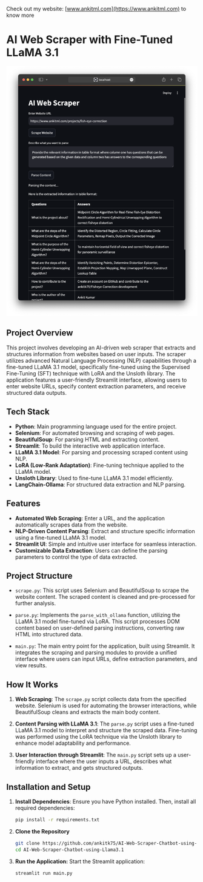 Check out my website: [www.ankitml.com](https://www.ankitml.com) to know more

# AI Web Scraper with Fine-Tuned LLaMA 3.1

![AI Web Scraper UI](streamlit.png)

## Project Overview

This project involves developing an AI-driven web scraper that extracts and structures information from websites based on user inputs. The scraper utilizes advanced Natural Language Processing (NLP) capabilities through a fine-tuned LLaMA 3.1 model, specifically fine-tuned using the Supervised Fine-Tuning (SFT) technique with LoRA and the Unsloth library. The application features a user-friendly Streamlit interface, allowing users to enter website URLs, specify content extraction parameters, and receive structured data outputs.

## Tech Stack

- **Python**: Main programming language used for the entire project.
- **Selenium**: For automated browsing and scraping of web pages.
- **BeautifulSoup**: For parsing HTML and extracting content.
- **Streamlit**: To build the interactive web application interface.
- **LLaMA 3.1 Model**: For parsing and processing scraped content using NLP.
- **LoRA (Low-Rank Adaptation)**: Fine-tuning technique applied to the LLaMA model.
- **Unsloth Library**: Used to fine-tune LLaMA 3.1 model efficiently.
- **LangChain-Ollama**: For structured data extraction and NLP parsing.

## Features

- **Automated Web Scraping**: Enter a URL, and the application automatically scrapes data from the website.
- **NLP-Driven Content Parsing**: Extract and structure specific information using a fine-tuned LLaMA 3.1 model.
- **Streamlit UI**: Simple and intuitive user interface for seamless interaction.
- **Customizable Data Extraction**: Users can define the parsing parameters to control the type of data extracted.

## Project Structure

- `scrape.py`: This script uses Selenium and BeautifulSoup to scrape the website content. The scraped content is cleaned and pre-processed for further analysis.
  
- `parse.py`: Implements the `parse_with_ollama` function, utilizing the LLaMA 3.1 model fine-tuned via LoRA. This script processes DOM content based on user-defined parsing instructions, converting raw HTML into structured data.

- `main.py`: The main entry point for the application, built using Streamlit. It integrates the scraping and parsing modules to provide a unified interface where users can input URLs, define extraction parameters, and view results.

## How It Works

1. **Web Scraping**: The `scrape.py` script collects data from the specified website. Selenium is used for automating the browser interactions, while BeautifulSoup cleans and extracts the main body content.

2. **Content Parsing with LLaMA 3.1**: The `parse.py` script uses a fine-tuned LLaMA 3.1 model to interpret and structure the scraped data. Fine-tuning was performed using the LoRA technique via the Unsloth library to enhance model adaptability and performance.

3. **User Interaction through Streamlit**: The `main.py` script sets up a user-friendly interface where the user inputs a URL, describes what information to extract, and gets structured outputs.

## Installation and Setup


1. **Install Dependencies**: Ensure you have Python installed. Then, install all required dependencies:

   ```bash
   pip install -r requirements.txt
    ```
   
2. **Clone the Repository**

   ```bash
   git clone https://github.com/ankitk75/AI-Web-Scraper-Chatbot-using-Llama3.1.git
   cd AI-Web-Scraper-Chatbot-using-Llama3.1
    ```

3. **Run the Application:** Start the Streamlit application:

   ```bash
   streamlit run main.py
    ```
